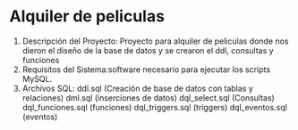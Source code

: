 # Alquiler de peliculas

1. Descripción del Proyecto: Proyecto para alquiler de peliculas donde nos dieron el diseño de la base de datos y se crearon el ddl, consultas y funciones
2. Requisitos del Sistema:software necesario para ejecutar los scripts MySQL.
3. Archivos SQL:
ddl.sql (Creación de base de datos con tablas y relaciones)
dml.sql (inserciones de datos)
dql_select.sql (Consultas)
dql_funciones.sql (funciones)
dql_triggers.sql (triggers)
dql_eventos.sql (eventos)
